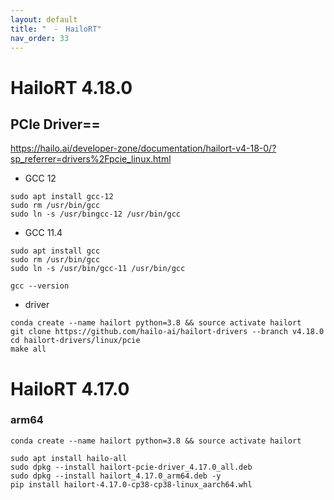 ```yaml
---
layout: default
title: "　-　HailoRT"
nav_order: 33
---
```


# HailoRT 4.18.0
## PCIe Driver==

https://hailo.ai/developer-zone/documentation/hailort-v4-18-0/?sp_referrer=drivers%2Fpcie_linux.html
* GCC 12
```
sudo apt install gcc-12
sudo rm /usr/bin/gcc 
sudo ln -s /usr/bingcc-12 /usr/bin/gcc
```
* GCC 11.4
```
sudo apt install gcc
sudo rm /usr/bin/gcc
sudo ln -s /usr/bin/gcc-11 /usr/bin/gcc
```
```
gcc --version
```
* driver
```
conda create --name hailort python=3.8 && source activate hailort
git clone https://github.com/hailo-ai/hailort-drivers --branch v4.18.0
cd hailort-drivers/linux/pcie
make all
```

# HailoRT 4.17.0
### arm64
```
conda create --name hailort python=3.8 && source activate hailort

sudo apt install hailo-all
sudo dpkg --install hailort-pcie-driver_4.17.0_all.deb
sudo dpkg --install hailort_4.17.0_arm64.deb -y
pip install hailort-4.17.0-cp38-cp38-linux_aarch64.whl

```


